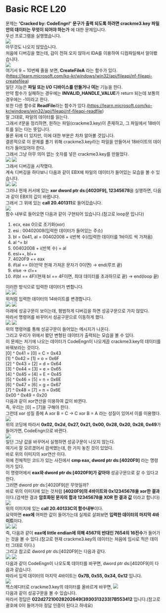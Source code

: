 # Basic RCE L20  
문제는 **'Cracked by: CodeEngn!' 문구가 출력 되도록 하려면 crackme3.key 파일안의 데이터는 무엇이 되어야 하는가** 에 대한 문제입니다.  
우선 프로그램을 실행했습니다.  
<img src="20-1.jpg">  
아무것도 나오지 않았습니다.  
처음에 디버깅을 했는데, 감이 전혀 오지 않아서 IDA를 이용하여 디컴파일해서 알아봤습니다.  
<img src="20-2.jpg">  
여기서 9 ~ 10번째 줄을 보면, **CreateFileA** 라는 함수가 있다.(https://learn.microsoft.com/ko-kr/windows/win32/api/fileapi/nf-fileapi-createfilea)  
일단 기능은 **파일 또는 I/O 디바이스를 만들거나 여는** 기능을 한다.  
만약 함수가 실패하는 경우에는 **INVALID_HANDLE_VALUE**가 return 되는데 보통의 경우에는 -1이라고 한다.  
또한 다른 함수로 **ReadFile**라는 함수가 있다.(https://learn.microsoft.com/ko-kr/windows/win32/api/fileapi/nf-fileapi-readfile)  
말 그대로, 파일의 데이터를 읽는다.  
그래서 if문을 정리하면, 원하는 파일(crackme3.key)이 존재하고, 그 파일에서 18바이트를 읽는 다는 뜻입니다.  
물론 뒤에 더 있지만, 이에 대한 부분은 차차 알아볼 것입니다.  
결론적으로 이 문제를 풀기 위해 crackme3.key라는 파일을 만들어서 18바이트의 데이터가 들어있어야 한다.  
그래서 그냥 아무 의미 없는 숫자를 넣은 crackme3.key를 만들었다.  
<img src="20-3.jpg"> <img src="20-4.jpg">  
그래서 디버깅을 시작했다.  
계속 디버깅을 하다보니 다음과 같이 EBX에 파일의 데이터가 들어있는 모습을 볼 수 있습니다.  
<img src="20-5.jpg"> <img src="20-6.jpg">  
그러나 현재 커서에 있는 **xor dword ptr ds:[4020F9], 12345678**을 실행하면, 다음과 같이 EBX의 값이 바뀝니다.  
그래서 그 위에 있는 **call 20.401311**로 들어갔습니다.  
<img src="20-7.jpg">  
함수 내부로 들어오면 다음과 같이 구현되어 있습니다.(참고로 loop문 입니다)  
1. ecx, eax 0으로 초기화(xor)
2. esi : 00402008(입력한 데이터가 들어있는 주소)
3. bl = 0x41, al = 00402008 + i(반복 수)(입력한 데이터를 1바이트 씩 가져옴)
4. al ^= bl
5. 00402008 + i(반복 수) = al
6. esi++, bl++
7. 4020F9 += eax
8. if(al == 0)(만약 현재 가져온 문자가 0이면) -> end(루프 끝)
9. else -> cl++
10. if(bl == 4F)(현재 bl == 4F이면, 최대 데이터를 초과하므로 끝) -> end(loop 끝)
  
이러한 방식으로 입력한 데이터가 변합니다.  
<img src="20-8.jpg"> <img src="20-9.jpg">  
위처럼 입력한 데이터의 14바이트를 변경합니다.  
<img src="20-10.jpg"> <img src="20-11.jpg">  
아래에 성공구문이 보이는데, 평범하게 디버깅을 하면 성공구문으로 가지 않았다.  
따라서 명령어를 바꾸어서 성공구문으로 이동하게 했다.  
<img src="20-12.jpg"> <img src="20-13.jpg">  
위의 명령어를 통해 성공구문이 들어있는 메시지가 나온다.  
그리고 우리가 위에서 봤던 변형된 데이터가 출력되는 모습을 볼 수 있다.  
이 문제는 저기에 나오는 데이터가 CodeEngn이 나오게끔 crackme3.key의 데이터를 바꿔보라는 것이다.  
[0] ^ 0x41 = [0] = C = 0x43  
[1] ^ 0x42 = [1] = o = 0x6F  
[2] ^ 0x43 = [2] = d = 0x64  
[3] ^ 0x44 = [3] = e = 0x65  
[4] ^ 0x45 = [4] = E = 0x45  
[5] ^ 0x46 = [5] = n = 0x6E  
[6] ^ 0x47 = [6] = g = 0x67  
[7] ^ 0x48 = [7] = n = 0x6E  
0x00 ^ 0x49 = 0x20  
다음과 같이 xor연산을 이용하여 값이 바뀐다.  
즉, 우리는 [0] ~ [7]을 구해야 한다.  
그런데 xor 성질 중에 A xor B = C -> C xor B = A 라는 성질이 있어서 이를 이용했다.  
<img src="20-14.jpg">  
위의 코딩에 따라서 **0x02, 0x2d, 0x27, 0x21, 0x00, 0x28, 0x20, 0x26, 0x49**가 들어가면, CodeEngn으로 바뀐다.  
<img src="20-15.jpg">  
일단 그냥 값을 바꾸어서 실행하면 성공구문이 나오지 않는다.  
여기서 잘 모르겠어서 검색했는데, 한 가지 놓친 것이 있었다.  
바로 위의 이미지의 xor연산 이다.  
위에 전체적인 코드가 있는 사진에서 **cmp eax, dword ptr ds:[4020F9]** 라는 명령어가 있다.  
이 명령어에서 **eax와 dword ptr ds:[4020F9]가 같아야** 성공구문으로 갈 수 있다고 한다.  
그러면 dword ptr ds:[4020F9]은 무엇일까?  
바로 위의 이미지에 있는 것처럼 **[4020F9]의 4바이트와 0x12345678을 xor한 결과**이다.(검색한 결과 **암호화된 문자의 합과 12345678을 XOR 한 결과 값** 이라고 합니다)  
<img src="20-16.jpg">  
위의 이미지에 있는 **call 20.40133C의 함수내부**이다.  
요약하면 **eax에** 어떠한 값이 들어가는데 실제로 살펴보면 **입력한 데이터의 마지막 4바이트**이다.  
<img src="20-17.jpg"> <img src="20-18.jpg">  
즉, 다음과 같이 **eax에 little endian에 의해 4567의 반대인 7654의 16진수**가 들어가는 것을 볼 수 있다.(참고로 현재 crackme3.key의 데이터는 처음에 임시로 적은 데이터 그대로 이다.)  
그리고 참고로 dword ptr ds:[4020F9]는 다음과 같다.  
<img src="20-19.jpg"> <img src="20-20.jpg">  
다음과 같이 CodeEngn이 나오도록 데이터를 바꾸면, dword ptr ds:[4020F9]이 다음과 같습니다.  
따라서 입력 데이터의 마지막 4바이트는 **0x7B, 0x55, 0x34, 0x12** 입니다.  
<img src="20-22.jpg">  
헥스에디터로 crackme3.key의 데이터를 올바르게 바꾸면,
<img src="20-23.jpg">  
다음과 같이 성공구문을 볼 수 있습니다.  
따라서 정답은 **022d27210028202649(3930313233)7B553412** 입니다.(참고로 괄호에 0이 들어가야 정답 인증이 된다고 하네요)  



